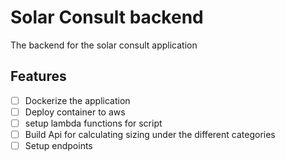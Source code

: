 # Solar Consult backend

The backend for the solar consult application

## Features
- [ ] Dockerize the application
- [ ] Deploy container to aws
- [ ] setup lambda functions for script
- [ ] Build Api for calculating sizing under the different categories
- [ ] Setup endpoints